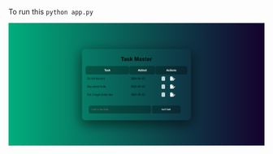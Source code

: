 To run this `python app.py`



![user-interface](https://github.com/akshatraj26/Todo_Web_Application/blob/master/Screenshot%20(841).png)


